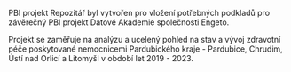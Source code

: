 PBI projekt Repozitář byl vytvořen pro vložení potřebných podkladů pro závěrečný PBI projekt Datové Akademie společnosti Engeto.

Projekt se zaměřuje na analýzu a ucelený pohled na stav a vývoj zdravotní péče poskytované nemocnicemi Pardubického kraje - Pardubice, Chrudim, Ústí nad Orlicí a Litomyšl v období let 2019 - 2023. 
